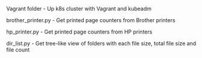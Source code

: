 Vagrant folder - Up k8s cluster with Vagrant and kubeadm

brother_printer.py - Get printed page counters from Brother printers

hp_printer.py - Get printed page counters from HP printers

dir_list.py - Get tree-like view of folders with each file size, total file size and file count
